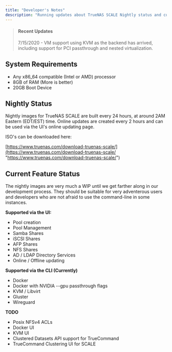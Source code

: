 ```yaml
---
title: "Developer's Notes"
description: "Running updates about TrueNAS SCALE Nightly status and current issues."
---
```


> #### Recent Updates
> 7/15/2020 - VM support using KVM as the backend has arrived, including support for PCI passthrough and nested virtualization.

## System Requirements

- Any x86_64 compatible (Intel or AMD) processor
- 8GB of RAM (More is better)
- 20GB Boot Device


## Nightly Status

Nightly images for TrueNAS SCALE are built every 24 hours, at around 2AM Eastern (EDT/EST) time. Online updates are created every 2 hours and can be used via the UI's online updating page.

ISO's can be downloaded here:

[https://www.truenas.com/download-truenas-scale/](https://www.truenas.com/download-truenas-scale/ "https://www.truenas.com/download-truenas-scale/")


## Current Feature Status

The nightly images are very much a WIP until we get farther along in our development process. They should be suitable for very adventerous users and developers who are not afraid to use the command-line in some instances.


**Supported via the UI:**
- Pool creation
- Pool Management
- Samba Shares
- iSCSI Shares
- AFP Shares
- NFS Shares
- AD / LDAP Directory Services
- Online / Offline updating

**Supported via the CLI (Currently)**
- Docker
- Docker with NVIDIA --gpu passthrough flags
- KVM / Libvirt
- Gluster
- Wireguard

**TODO**

- Posix NFSv4 ACLs
- Docker UI
- KVM UI
- Clustered Datasets API support for TrueCommand
- TrueCommand Clustering UI for SCALE



